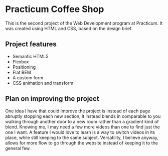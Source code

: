 # Practicum Coffee Shop

This is the second project of the Web Development program at Practicum. It was created using HTML and CSS, based on the design brief.

## Project features

- Semantic HTML5
- Flexbox
- Positioning
- Flat BEM
- A custom form
- CSS animation and transform

## Plan on improving the project

One idea I have that could improve the project is instead of each page abruptly stopping each new section, it instead blends in comparable to you walking through another door to a new room rather than a gradient kind of blend.
Knowing me, I may need a few more videos than one to find just the one I want. A feature I would love to learn is a way to switch videos in its place, while still keeping to the same subject. Versatility, I believe anyway, allows for more flow to go through the website instead of keeping it to the general few.

